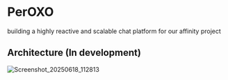# PerOXO

building a highly reactive and scalable chat platform for our affinity project

## Architecture (In development)
![Screenshot_20250618_112813](https://github.com/user-attachments/assets/2bcc5594-a087-4a7f-8f29-5f66976a6968)

